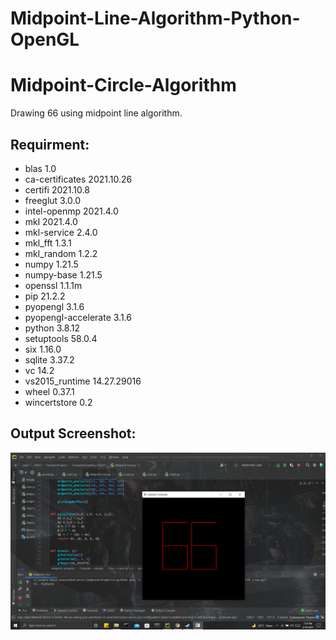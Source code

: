 # Midpoint-Line-Algorithm-Python-OpenGL
# Midpoint-Circle-Algorithm
Drawing 66 using midpoint line algorithm.

Requirment:
-----------------
- blas                      1.0
- ca-certificates           2021.10.26
- certifi                   2021.10.8
- freeglut                  3.0.0
- intel-openmp              2021.4.0
- mkl                       2021.4.0
- mkl-service               2.4.0
- mkl_fft                   1.3.1
- mkl_random                1.2.2
- numpy                     1.21.5
- numpy-base                1.21.5
- openssl                   1.1.1m
- pip                       21.2.2
- pyopengl                  3.1.6
- pyopengl-accelerate       3.1.6
- python                    3.8.12
- setuptools                58.0.4
- six                       1.16.0
- sqlite                    3.37.2
- vc                        14.2
- vs2015_runtime            14.27.29016
- wheel                     0.37.1
- wincertstore              0.2

Output Screenshot:
-------------
![](image/Screenshot%202022-03-19%20195427.png)
